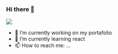 ### Hi there 👋
![](file:///home/Marce/Im%C3%A1genes/IMG-TECNOLOGIA/19_1.jpg)

- 🔭 I’m currently working on my portafolio
- 🌱 I’m currently learning react
- 📫 How to reach me: ...


